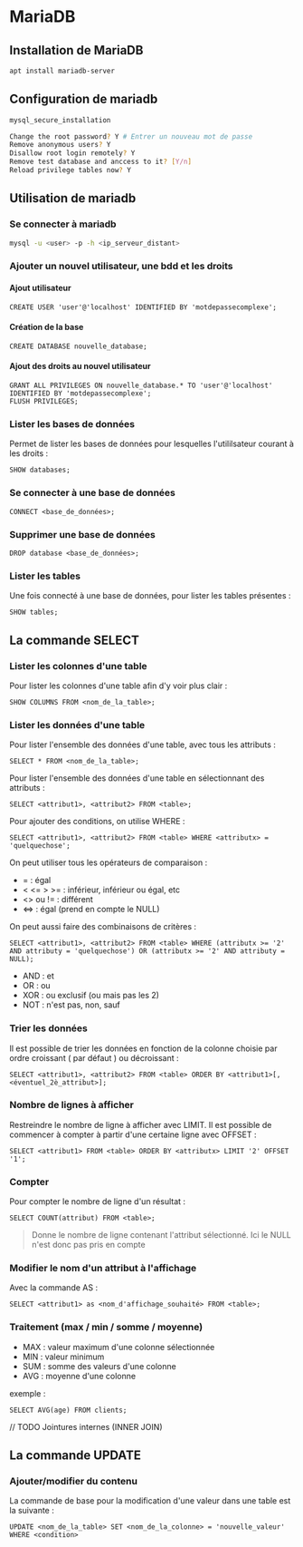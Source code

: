 # MariaDB
## Installation de MariaDB

```bash
apt install mariadb-server
```

## Configuration de mariadb

```bash
mysql_secure_installation

Change the root password? Y # Entrer un nouveau mot de passe
Remove anonymous users? Y
Disallow root login remotely? Y
Remove test database and anccess to it? [Y/n]
Reload privilege tables now? Y
```

## Utilisation de mariadb

### Se connecter à mariadb

```bash
mysql -u <user> -p -h <ip_serveur_distant>
```

### Ajouter un nouvel utilisateur, une bdd et les droits

#### Ajout utilisateur

```mysql
CREATE USER 'user'@'localhost' IDENTIFIED BY 'motdepassecomplexe';
```

#### Création de la base

```mysql
CREATE DATABASE nouvelle_database;
```

#### Ajout des droits au nouvel utilisateur

```mysql
GRANT ALL PRIVILEGES ON nouvelle_database.* TO 'user'@'localhost' IDENTIFIED BY 'motdepassecomplexe';
FLUSH PRIVILEGES;
```

### Lister les bases de données

Permet de lister les bases de données pour lesquelles l'utililsateur courant à les droits :
```mysql
SHOW databases;
```

### Se connecter à une base de données

```mysql
CONNECT <base_de_données>;
```

### Supprimer une base de données

```mysql
DROP database <base_de_données>;
```

### Lister les tables

Une fois connecté à une base de données, pour lister les tables présentes :

```mysql
SHOW tables;
```

## La commande SELECT

### Lister les colonnes d'une table

Pour lister les colonnes d'une table afin d'y voir plus clair :

```mysql
SHOW COLUMNS FROM <nom_de_la_table>;
```

### Lister les données d'une table

Pour lister l'ensemble des données d'une table, avec tous les attributs :

```mysql
SELECT * FROM <nom_de_la_table>;
```

Pour lister l'ensemble des données d'une table en sélectionnant des attributs : 

```mysql
SELECT <attribut1>, <attribut2> FROM <table>;
```

Pour ajouter des conditions, on utilise WHERE : 

```mysql
SELECT <attribut1>, <attribut2> FROM <table> WHERE <attributx> = 'quelquechose';
```
On peut utiliser tous les opérateurs de comparaison :
- = : égal
- < <= > >= : inférieur, inférieur ou égal, etc
- <> ou != : différent
- <=> : égal (prend en compte le NULL)

On peut aussi faire des combinaisons de critères :

```mysql
SELECT <attribut1>, <attribut2> FROM <table> WHERE (attributx >= '2' AND attributy = 'quelquechose') OR (attributx >= '2' AND attributy = NULL);
```
- AND : et
- OR : ou
- XOR : ou exclusif (ou mais pas les 2)
- NOT : n'est pas, non, sauf

### Trier les données

Il est possible de trier les données en fonction de la colonne choisie par ordre croissant ( par défaut ) ou décroissant : 

```mysql
SELECT <attribut1>, <attribut2> FROM <table> ORDER BY <attribut1>[, <éventuel_2è_attribut>];
```

### Nombre de lignes à afficher

Restreindre le nombre de ligne à afficher avec LIMIT. Il est possible de commencer à compter à partir d'une certaine ligne avec OFFSET :

```mysql
SELECT <attribut1> FROM <table> ORDER BY <attributx> LIMIT '2' OFFSET '1';
```

### Compter 

Pour compter le nombre de ligne d'un résultat :

```mysql
SELECT COUNT(attribut) FROM <table>;
```

> Donne le nombre de ligne contenant l'attribut sélectionné. Ici le NULL n'est donc pas pris en compte

### Modifier le nom d'un attribut à l'affichage 

Avec la commande AS : 

```mysql
SELECT <attribut1> as <nom_d'affichage_souhaité> FROM <table>;
```

### Traitement (max / min / somme / moyenne)

- MAX : valeur maximum d'une colonne sélectionnée
- MIN : valeur minimum
- SUM : somme des valeurs d'une colonne
- AVG : moyenne d'une colonne

exemple :
```mysql
SELECT AVG(age) FROM clients;
```

// TODO Jointures internes (INNER JOIN)


## La commande UPDATE

### Ajouter/modifier du contenu

La commande de base pour la modification d'une valeur dans une table est la suivante :

```mysql
UPDATE <nom_de_la_table> SET <nom_de_la_colonne> = 'nouvelle_valeur' WHERE <condition>
```
